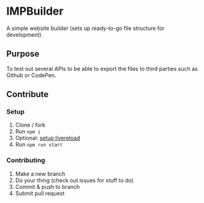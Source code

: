 # IMPBuilder

A simple website builder (sets up ready-to-go file structure for development). 

## Purpose
To test out several APIs to be able to export the files to third parties such as Github or CodePen.

## Contribute
### Setup
1. Clone / fork
2. Run `npm i`
3. Optional: [setup livereload](https://github.com/imp-dance/IMPBuilder/issues/1#issuecomment-462123049)
4. Run `npm run start`
### Contributing
1. Make a new branch
2. Do your thing (check out issues for stuff to do)
3. Commit & push to branch
4. Submit pull request
